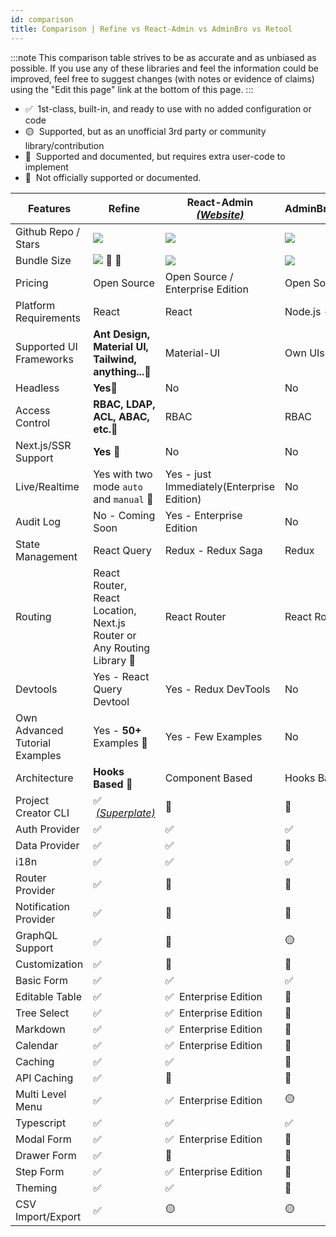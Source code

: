 ```yaml
---
id: comparison
title: Comparison | Refine vs React-Admin vs AdminBro vs Retool
---
```


:::note
This comparison table strives to be as accurate and as unbiased as possible. If you use any of these libraries and feel the information could be improved, feel free to suggest changes (with notes or evidence of claims) using the "Edit this page" link at the bottom of this page.
:::

-   ✅ &nbsp;1st-class, built-in, and ready to use with no added configuration or code
-   🟡 &nbsp;Supported, but as an unofficial 3rd party or community library/contribution
-   🔶 &nbsp;Supported and documented, but requires extra user-code to implement
-   🛑 &nbsp;Not officially supported or documented.

| Features                       | Refine                                                                | React-Admin [_(Website)_][react-admin]     | AdminBro[_(Website)_][adminjs]   | Retool[_(Website)_][retool] |
| ------------------------------ | --------------------------------------------------------------------- | ------------------------------------------ | -------------------------------- | --------------------------- |
| Github Repo / Stars            | [![][stars-refine]][gh-refine]                                        | [![][stars-react-admin]][gh-react-admin]   | [![][stars-adminjs]][gh-adminjs] | -                           |
| Bundle Size                    | [![][bp-refine]][bpl-refine] 🚀 🚀                                        | [![][bp-react-admin]][bpl-react-admin]     | [![][bp-adminjs]][bpl-adminjs]   | -                           |
| Pricing                        | Open Source                                                           | Open Source / Enterprise Edition           | Open Source                      | [_Pricing_][retool-pricing] |
| Platform Requirements          | React                                                                 | React                                      | Node.js - React                  | Cloud / Self-hosted         |
| Supported UI Frameworks        | **Ant Design, Material UI, Tailwind, anything...**🚀                    | Material-UI                                | Own UIs                          | Own UIs                     |
| Headless                       | **Yes**🚀                                                              | No                                         | No                               | No                          |
| Access Control                 | **RBAC, LDAP, ACL, ABAC, etc.**🚀                                      | RBAC                                       | RBAC                             | RBAC                        |
| Next.js/SSR Support            | **Yes** 🚀                                                             | No                                         | No                               | No                          |
| Live/Realtime                  | Yes with two mode `auto` and `manual` 🚀                               | Yes - just Immediately(Enterprise Edition) | No                               | No                          |
| Audit Log                      | No - Coming Soon                                                      | Yes - Enterprise Edition                   | No                               | Yes                         |
| State Management               | React Query                                                           | Redux - Redux Saga                         | Redux                            | -                           |
| Routing                        | React Router, React Location, Next.js Router or Any Routing Library 🚀 | React Router                               | React Router                     | -                           |
| Devtools                       | Yes - React Query Devtool                                             | Yes - Redux DevTools                       | No                               | No                          |
| Own Advanced Tutorial Examples | Yes - **50+** Examples 🚀                                              | Yes - Few Examples                         | No                               | No                          |
| Architecture                   | **Hooks Based**  🚀                                                    | Component Based                            | Hooks Based                      | -                           |
| Project Creator CLI            | ✅ &nbsp;[_(Superplate)_][pankod-superplate]                           | 🛑                                          | 🛑                                | 🛑                           |
| Auth Provider                  | ✅                                                                     | ✅                                          | ✅                                | ✅                           |
| Data Provider                  | ✅                                                                     | ✅                                          | 🔶                                | ✅                           |
| i18n                           | ✅                                                                     | ✅                                          | ✅                                | -                           |
| Router Provider                | ✅                                                                     | 🛑                                          | 🛑                                | -                           |
| Notification Provider          | ✅                                                                     | 🛑                                          | 🛑                                | -                           |
| GraphQL Support                | ✅                                                                     | 🔶                                          | 🟡                                | ✅                           |
| Customization                  | ✅                                                                     | 🔶                                          | 🔶                                | 🛑                           |
| Basic Form                     | ✅                                                                     | ✅                                          | ✅                                | ✅                           |
| Editable Table                 | ✅                                                                     | ✅ &nbsp;Enterprise Edition                 | 🛑                                | ✅                           |
| Tree Select                    | ✅                                                                     | ✅ &nbsp;Enterprise Edition                 | 🛑                                | 🛑                           |
| Markdown                       | ✅                                                                     | ✅ &nbsp;Enterprise Edition                 | 🛑                                | ✅                           |
| Calendar                       | ✅                                                                     | ✅ &nbsp;Enterprise Edition                 | 🛑                                | ✅                           |
| Caching                        | ✅                                                                     | ✅                                          | 🛑                                | 🛑                           |
| API Caching                    | ✅                                                                     | 🛑                                          | 🛑                                | 🛑                           |
| Multi Level Menu               | ✅                                                                     | ✅ &nbsp;Enterprise Edition                 | 🟡                                | ✅                           |
| Typescript                     | ✅                                                                     | ✅                                          | ✅                                | -                           |
| Modal Form                     | ✅                                                                     | ✅ &nbsp;Enterprise Edition                 | 🛑                                | ✅                           |
| Drawer Form                    | ✅                                                                     | 🔶                                          | 🛑                                | 🛑                           |
| Step Form                      | ✅                                                                     | ✅ &nbsp;Enterprise Edition                 | 🛑                                | 🛑                           |
| Theming                        | ✅                                                                     | ✅                                          | 🔶                                | ✅                           |
| CSV Import/Export              | ✅                                                                     | 🟡                                          | 🟡                                | ✅                           |

<!-- -->

[stars-refine]: https://img.shields.io/github/stars/pankod/refine?label=%F0%9F%8C%9F
[gh-refine]: https://github.com/pankod/refine
[bpl-refine]: https://bundlephobia.com/result?p=@pankod/refine-core
[bp-refine]: https://badgen.net/bundlephobia/minzip/@pankod/refine-core?label=💾
[pankod-superplate]: https://pankod.github.io/superplate/

<!-- -->

<!-- -->

[react-admin]: https://marmelab.com/react-admin/
[react-enterprise]: https://marmelab.com/ra-enterprise/
[stars-react-admin]: https://img.shields.io/github/stars/marmelab/react-admin?label=%F0%9F%8C%9F
[gh-react-admin]: https://github.com/marmelab/react-admin
[bpl-react-admin]: https://bundlephobia.com/result?p=react-admin
[bp-react-admin]: https://badgen.net/bundlephobia/minzip/react-admin?label=💾

<!-- -->

<!-- -->

[adminjs]: https://adminbro.com/index.html
[stars-adminjs]: https://img.shields.io/github/stars/SoftwareBrothers/adminjs?label=%F0%9F%8C%9F
[gh-adminjs]: https://github.com/SoftwareBrothers/adminjs
[bpl-adminjs]: https://bundlephobia.com/result?p=admin-bro
[bp-adminjs]: https://badgen.net/bundlephobia/minzip/admin-bro?label=💾

<!-- -->

<!-- -->

[retool]: https://retool.com/
[retool-pricing]: https://retool.com/pricing/

<!-- -->
